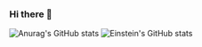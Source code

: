 ### Hi there 👋
![Anurag's GitHub stats](https://github-readme-stats.vercel.app/api?username=einstein&show_icons=true&theme=transparent)
![Einstein's GitHub stats](https://github-readme-stats.vercel.app/api?username=Bacuriim&show_icons=true&theme=transparent)

<!--
**Bacuriim/Bacuriim** is a ✨ _special_ ✨ repository because its `README.md` (this file) appears on your GitHub profile.

Here are some ideas to get you started:

- 🔭 I’m currently working on ...
- 🌱 I’m currently learning ...
- 👯 I’m looking to collaborate on ...
- 🤔 I’m looking for help with ...
- 💬 Ask me about ...
- 📫 How to reach me: ...
- 😄 Pronouns: ...
- ⚡ Fun fact: ...
-->
